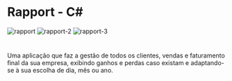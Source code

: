 # Rapport - C#

![rapport](https://github.com/cintra1/Rapport/assets/101955322/e35f773b-5f50-4682-9def-24f849462c4a)
![rapport-2](https://github.com/cintra1/Rapport/assets/101955322/19b183a4-2969-4200-8fa9-2d11f7ca3c42)
![rapport-3](https://github.com/cintra1/Rapport/assets/101955322/68fef375-6058-42d0-b906-16516fbdb6a9)

#
Uma aplicação que faz a gestão de todos os clientes, vendas e faturamento final da sua empresa, exibindo ganhos e perdas caso existam e adaptando-se à sua escolha de dia, mês ou ano.
